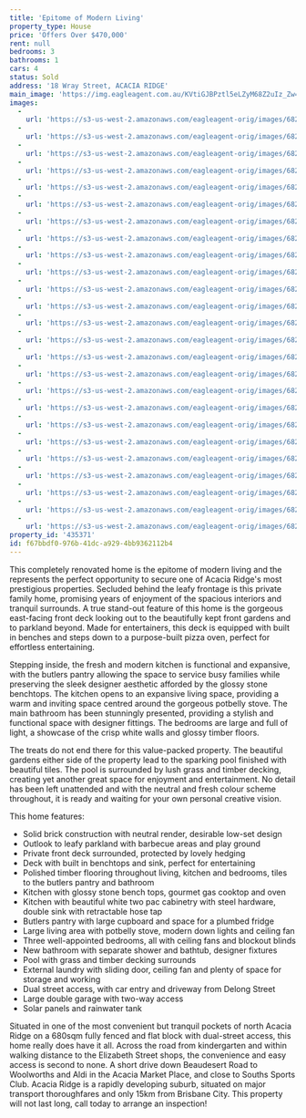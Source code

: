 ```yaml
---
title: 'Epitome of Modern Living'
property_type: House
price: 'Offers Over $470,000'
rent: null
bedrooms: 3
bathrooms: 1
cars: 4
status: Sold
address: '18 Wray Street, ACACIA RIDGE'
main_image: 'https://img.eagleagent.com.au/KVtiGJBPztl5eLZyM68Z2uIz_Zw=/1280x854/smart/https://s3-us-west-2.amazonaws.com/eagleagent-orig/images/6823767/123503166-image-M.jpg'
images:
  -
    url: 'https://s3-us-west-2.amazonaws.com/eagleagent-orig/images/6823791/123503166-image-Y.jpg'
  -
    url: 'https://s3-us-west-2.amazonaws.com/eagleagent-orig/images/6823790/123503166-image-X.jpg'
  -
    url: 'https://s3-us-west-2.amazonaws.com/eagleagent-orig/images/6823789/123503166-image-W.jpg'
  -
    url: 'https://s3-us-west-2.amazonaws.com/eagleagent-orig/images/6823788/123503166-image-V.jpg'
  -
    url: 'https://s3-us-west-2.amazonaws.com/eagleagent-orig/images/6823787/123503166-image-U.jpg'
  -
    url: 'https://s3-us-west-2.amazonaws.com/eagleagent-orig/images/6823786/123503166-image-T.jpg'
  -
    url: 'https://s3-us-west-2.amazonaws.com/eagleagent-orig/images/6823785/123503166-image-S.jpg'
  -
    url: 'https://s3-us-west-2.amazonaws.com/eagleagent-orig/images/6823784/123503166-image-R.jpg'
  -
    url: 'https://s3-us-west-2.amazonaws.com/eagleagent-orig/images/6823783/123503166-image-Q.jpg'
  -
    url: 'https://s3-us-west-2.amazonaws.com/eagleagent-orig/images/6823782/123503166-image-P.jpg'
  -
    url: 'https://s3-us-west-2.amazonaws.com/eagleagent-orig/images/6823781/123503166-image-O.jpg'
  -
    url: 'https://s3-us-west-2.amazonaws.com/eagleagent-orig/images/6823780/123503166-image-N.jpg'
  -
    url: 'https://s3-us-west-2.amazonaws.com/eagleagent-orig/images/6823779/123503166-image-L.jpg'
  -
    url: 'https://s3-us-west-2.amazonaws.com/eagleagent-orig/images/6823778/123503166-image-K.jpg'
  -
    url: 'https://s3-us-west-2.amazonaws.com/eagleagent-orig/images/6823777/123503166-image-J.jpg'
  -
    url: 'https://s3-us-west-2.amazonaws.com/eagleagent-orig/images/6823776/123503166-image-I.jpg'
  -
    url: 'https://s3-us-west-2.amazonaws.com/eagleagent-orig/images/6823775/123503166-image-H.jpg'
  -
    url: 'https://s3-us-west-2.amazonaws.com/eagleagent-orig/images/6823774/123503166-image-G.jpg'
  -
    url: 'https://s3-us-west-2.amazonaws.com/eagleagent-orig/images/6823773/123503166-image-F.jpg'
  -
    url: 'https://s3-us-west-2.amazonaws.com/eagleagent-orig/images/6823772/123503166-image-E.jpg'
  -
    url: 'https://s3-us-west-2.amazonaws.com/eagleagent-orig/images/6823771/123503166-image-D.jpg'
  -
    url: 'https://s3-us-west-2.amazonaws.com/eagleagent-orig/images/6823770/123503166-image-C.jpg'
  -
    url: 'https://s3-us-west-2.amazonaws.com/eagleagent-orig/images/6823769/123503166-image-B.jpg'
  -
    url: 'https://s3-us-west-2.amazonaws.com/eagleagent-orig/images/6823768/123503166-image-A.jpg'
  -
    url: 'https://s3-us-west-2.amazonaws.com/eagleagent-orig/images/6823767/123503166-image-M.jpg'
property_id: '435371'
id: f67bbdf0-976b-41dc-a929-4bb9362112b4
---
```

This completely renovated home is the epitome of modern living and the represents the perfect opportunity to secure one of Acacia Ridge's most prestigious properties. Secluded behind the leafy frontage is this private family home, promising years of enjoyment of the spacious interiors and tranquil surrounds. A true stand-out feature of this home is the gorgeous east-facing front deck looking out to the beautifully kept front gardens and to parkland beyond. Made for entertainers, this deck is equipped with built in benches and steps down to a purpose-built pizza oven, perfect for effortless entertaining.

Stepping inside, the fresh and modern kitchen is functional and expansive, with the butlers pantry allowing the space to service busy families while preserving the sleek designer aesthetic afforded by the glossy stone benchtops. The kitchen opens to an expansive living space, providing a warm and inviting space centred around the gorgeous potbelly stove. The main bathroom has been stunningly presented, providing a stylish and functional space with designer fittings. The bedrooms are large and full of light, a showcase of the crisp white walls and glossy timber floors.

The treats do not end there for this value-packed property. The beautiful gardens either side of the property lead to the sparking pool finished with beautiful tiles. The pool is surrounded by lush grass and timber decking, creating yet another great space for enjoyment and entertainment. No detail has been left unattended and with the neutral and fresh colour scheme throughout, it is ready and waiting for your own personal creative vision.

This home features:
*  Solid brick construction with neutral render, desirable low-set design
*  Outlook to leafy parkland with barbecue areas and play ground
*  Private front deck surrounded, protected by lovely hedging
*  Deck with built in benchtops and sink, perfect for entertaining
*  Polished timber flooring throughout living, kitchen and bedrooms, tiles to the butlers pantry and bathroom
*  Kitchen with glossy stone bench tops, gourmet gas cooktop and oven
*  Kitchen with beautiful white two pac cabinetry with steel hardware, double sink with retractable hose tap
*  Butlers pantry with large cupboard and space for a plumbed fridge
*  Large living area with potbelly stove, modern down lights and ceiling fan
*  Three well-appointed bedrooms, all with ceiling fans and blockout blinds
*  New bathroom with separate shower and bathtub, designer fixtures
*  Pool with grass and timber decking surrounds
*  External laundry with sliding door, ceiling fan and plenty of space for storage and working
*  Dual street access, with car entry and driveway from Delong Street
*  Large double garage with two-way access
*  Solar panels and rainwater tank

Situated in one of the most convenient but tranquil pockets of north Acacia Ridge on a 680sqm fully fenced and flat block with dual-street access, this home really does have it all. Across the road from kindergarten and within walking distance to the Elizabeth Street shops, the convenience and easy access is second to none. A short drive down Beaudesert Road to Woolworths and Aldi in the Acacia Market Place, and close to Souths Sports Club. Acacia Ridge is a rapidly developing suburb, situated on major transport thoroughfares and only 15km from Brisbane City. This property will not last long, call today to arrange an inspection!